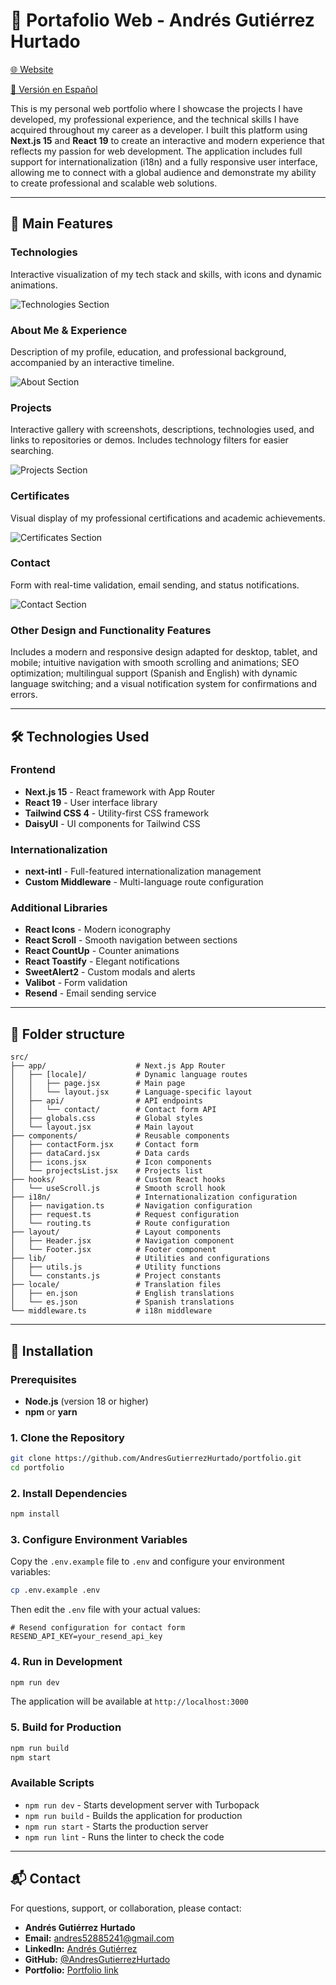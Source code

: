 # 🤵 Portafolio Web - Andrés Gutiérrez Hurtado

[🌐 Website](https://andres-portfolio-b4dv.onrender.com)

[📑 Versión en Español](./README.es.md)

This is my personal web portfolio where I showcase the projects I have developed, my professional experience, and the technical skills I have acquired throughout my career as a developer. I built this platform using **Next.js 15** and **React 19** to create an interactive and modern experience that reflects my passion for web development. The application includes full support for internationalization (i18n) and a fully responsive user interface, allowing me to connect with a global audience and demonstrate my ability to create professional and scalable web solutions.

---

## 🚀 Main Features

### Technologies

Interactive visualization of my tech stack and skills, with icons and dynamic animations.

![Technologies Section](docs/screenshots/technologies.png)

### About Me & Experience

Description of my profile, education, and professional background, accompanied by an interactive timeline.

![About Section](docs/screenshots/about.png)

### Projects

Interactive gallery with screenshots, descriptions, technologies used, and links to repositories or demos. Includes technology filters for easier searching.

![Projects Section](docs/screenshots/projects.png)

### Certificates

Visual display of my professional certifications and academic achievements.

![Certificates Section](docs/screenshots/certificates.png)

### Contact

Form with real-time validation, email sending, and status notifications.

![Contact Section](docs/screenshots/contact.png)

### Other Design and Functionality Features

Includes a modern and responsive design adapted for desktop, tablet, and mobile; intuitive navigation with smooth scrolling and animations; SEO optimization; multilingual support (Spanish and English) with dynamic language switching; and a visual notification system for confirmations and errors.

---

## 🛠️ Technologies Used

### Frontend

-   **Next.js 15** - React framework with App Router
-   **React 19** - User interface library
-   **Tailwind CSS 4** - Utility-first CSS framework
-   **DaisyUI** - UI components for Tailwind CSS

### Internationalization

-   **next-intl** - Full-featured internationalization management
-   **Custom Middleware** - Multi-language route configuration

### Additional Libraries

-   **React Icons** - Modern iconography
-   **React Scroll** - Smooth navigation between sections
-   **React CountUp** - Counter animations
-   **React Toastify** - Elegant notifications
-   **SweetAlert2** - Custom modals and alerts
-   **Valibot** - Form validation
-   **Resend** - Email sending service

---

## 📁 Folder structure

```
src/
├── app/                    # Next.js App Router
│   ├── [locale]/           # Dynamic language routes
│   │   ├── page.jsx        # Main page
│   │   └── layout.jsx      # Language-specific layout
│   ├── api/                # API endpoints
│   │   └── contact/        # Contact form API
│   ├── globals.css         # Global styles
│   └── layout.jsx          # Main layout
├── components/             # Reusable components
│   ├── contactForm.jsx     # Contact form
│   ├── dataCard.jsx        # Data cards
│   ├── icons.jsx           # Icon components
│   └── projectsList.jsx    # Projects list
├── hooks/                  # Custom React hooks
│   └── useScroll.js        # Smooth scroll hook
├── i18n/                   # Internationalization configuration
│   ├── navigation.ts       # Navigation configuration
│   ├── request.ts          # Request configuration
│   └── routing.ts          # Route configuration
├── layout/                 # Layout components
│   ├── Header.jsx          # Navigation component
│   └── Footer.jsx          # Footer component
├── lib/                    # Utilities and configurations
│   ├── utils.js            # Utility functions
│   └── constants.js        # Project constants
├── locale/                 # Translation files
│   ├── en.json             # English translations
│   └── es.json             # Spanish translations
└── middleware.ts           # i18n middleware
```

---

## 💾 Installation

### Prerequisites

-   **Node.js** (version 18 or higher)
-   **npm** or **yarn**

### 1. Clone the Repository

```bash
git clone https://github.com/AndresGutierrezHurtado/portfolio.git
cd portfolio
```

### 2. Install Dependencies

```bash
npm install
```

### 3. Configure Environment Variables

Copy the `.env.example` file to `.env` and configure your environment variables:

```bash
cp .env.example .env
```

Then edit the `.env` file with your actual values:

```env
# Resend configuration for contact form
RESEND_API_KEY=your_resend_api_key
```

### 4. Run in Development

```bash
npm run dev
```

The application will be available at `http://localhost:3000`

### 5. Build for Production

```bash
npm run build
npm start
```

### Available Scripts

-   `npm run dev` - Starts development server with Turbopack
-   `npm run build` - Builds the application for production
-   `npm run start` - Starts the production server
-   `npm run lint` - Runs the linter to check the code

---

## 📬 Contact

For questions, support, or collaboration, please contact:

-   **Andrés Gutiérrez Hurtado**
-   **Email:** [andres52885241@gmail.com](mailto:andres52885241@gmail.com)
-   **LinkedIn:** [Andrés Gutiérrez](https://www.linkedin.com/in/andr%C3%A9s-guti%C3%A9rrez-hurtado-25946728b/)
-   **GitHub:** [@AndresGutierrezHurtado](https://github.com/AndresGutierrezHurtado)
-   **Portfolio:** [Portfolio link](https://andres-portfolio-b4dv.onrender.com)
